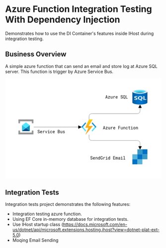 # Azure Function Integration Testing With Dependency Injection 
Demonstrates how to use the DI Container's features inside IHost during integration testing.

## Business Overview
A simple azure function that can send an email and store log at Azure SQL server. This function is trigger by Azure Service Bus.


![alt text](https://github.com/shuvo009/AzureFunctionIntegrationTest/blob/main/imgs/diagram.png "Project Diagram")

## Integration Tests
Integration tests project demonstrates the following features:
- Integration testing azure function.
- Using EF Core in-memory database for integration tests.
- Use IHost startup class (https://docs.microsoft.com/en-us/dotnet/api/microsoft.extensions.hosting.ihost?view=dotnet-plat-ext-5.0)
- Moqing Email Sending 
